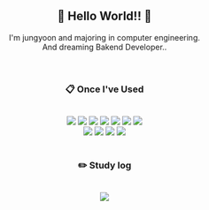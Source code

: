 


<!--
**JungYoonShin/JungYoonShin** is a ✨ _special_ ✨ repository because its `README.md` (this file) appears on your GitHub profile.

Here are some ideas to get you started:

- 🔭 I’m currently working on ... 
- 🌱 I’m currently learning ...
- 👯 I’m looking to collaborate on ...
- 🤔 I’m looking for help with ...
- 💬 Ask me about ...
- 📫 How to reach me: ...
- 😄 Pronouns: ...
- ⚡ Fun fact: ...
-->

<!-- ![Top Langs](https://github-readme-stats.vercel.app/api/top-langs/?username=JungYoonShin&layout=compact&theme=tokyonight)
 -->

<div align="center"> 
  
##  :wave: Hello World!! :wave:
I'm jungyoon and majoring in computer engineering. <br>
And dreaming Bakend Developer.. <br>
 <br/> 
 <br/>
  
###  :clipboard: Once I've Used 
  
 <br/>
  <img src="https://img.shields.io/badge/SpringBoot-6DB33F?style=for-the-badge&logo=Spring&logoColor=white">
<img src="https://img.shields.io/badge/Django-092E20?style=for-the-badge&logo=Django&logoColor=white">

<img src="https://img.shields.io/badge/JAVA-007396?style=for-the-badge&logo=Java&logoColor=white">
<img src="https://img.shields.io/badge/PYTHON-3776AB?style=for-the-badge&logo=python&logoColor=white">
<img src="https://img.shields.io/badge/JavaScript-F7DF1E?style=for-the-badge&logo=JavaScript&logoColor=white">
<img src="https://img.shields.io/badge/HTML5-E34F26?style=for-the-badge&logo=HTML5&logoColor=white">
<img src="https://img.shields.io/badge/CSS3-1572B6?style=for-the-badge&logo=CSS3&logoColor=white"> <br>
<img src="https://img.shields.io/badge/MySQL-4479A1?style=for-the-badge&logo=MySQL&logoColor=white">
<img src="https://img.shields.io/badge/aws-232F3E?style=for-the-badge&logo=Amazon aws&logoColor=white">
<img src="https://img.shields.io/badge/github-181717?style=for-the-badge&logo=github&logoColor=white">
<img src="https://img.shields.io/badge/Intellij IDEA -000000?style=for-the-badge&logo=Intellij IDEA&logoColor=white">
   <br/>
   <br/>
 
### :pencil2: Study log
 
  <br/>
<a href="https://judyalwayswantscarrot.tistory.com/" target="_blank"><img src="https://img.shields.io/badge/Tistory-000000?style=for-the-badge&logo=tistory&logoColor=FFFFFF"/></a>

</div>
